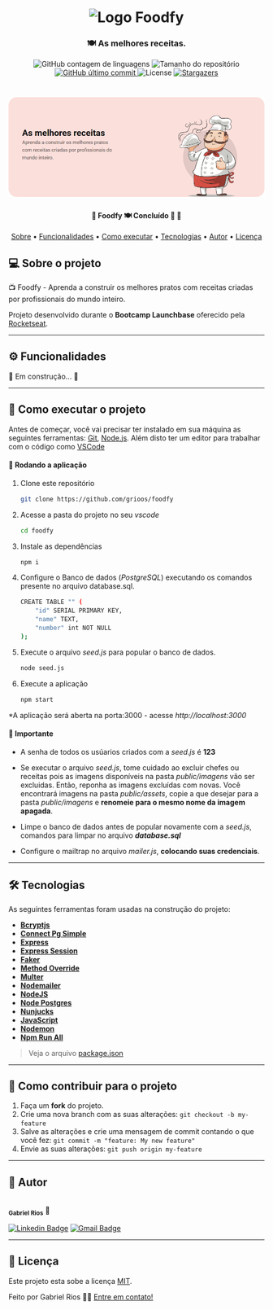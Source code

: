 
<h1 align="center" >
    <img alt="Logo Foodfy" src="https://raw.githubusercontent.com/Rocketseat/bootcamp-launchbase-desafios-02/master/layouts/assets/logo.png" />
</h1>

<h3 align="center">
    🍽 As melhores receitas.
</h3>

<p align="center">
  <img alt="GitHub contagem de linguagens" src="https://img.shields.io/github/languages/count/grioos/foodfy?color=%2304D361&style=flat-square">

  <img alt="Tamanho do repositório" src="https://img.shields.io/github/repo-size/grioos/foodfy?style=flat-square">

  <a href="https://github.com/grioos/README-proffy/commits/master">
    <img alt="GitHub último commit" src="https://img.shields.io/github/last-commit/grioos/foodfy?style=flat-square">
  </a>
    
   <img alt="License" src="https://img.shields.io/badge/license-MIT-8622f8?style=flat-square">
   
   <a href="https://github.com/grioos/foodfy/stargazers">
    <img alt="Stargazers" src="https://img.shields.io/github/stars/grioos/foodfy?style=social">
  </a>

</p>

<h1 align="center">
    <img alt="Home Page" src="/.github/screenshots/banner.png" />
</h1>

<h4 align="center"> 
	🚧  Foodfy 🍽 Concluído 🚀 🚧
</h4>

<p align="center">
  <a href="#-sobre-o-projeto">Sobre</a> •
  <a href="#-funcionalidades">Funcionalidades</a> •
  <a href="#-como-executar-o-projeto">Como executar</a> • 
  <a href="#-tecnologias">Tecnologias</a> • 
  <a href="#-autor">Autor</a> • 
  <a href="#user-content--licença">Licença</a>
</p>


## 💻 Sobre o projeto

📺 Foodfy - Aprenda a construir os melhores pratos com receitas criadas por profissionais do mundo inteiro.

Projeto desenvolvido durante o **Bootcamp Launchbase** oferecido pela [Rocketseat](https://rocketseat.com.br/).

---

## ⚙️ Funcionalidades

🚧  Em construção...  🚧

---

## 🚀 Como executar o projeto

Antes de começar, você vai precisar ter instalado em sua máquina as seguintes ferramentas:
[Git](https://git-scm.com), [Node.js](https://nodejs.org/en/). 
Além disto ter um editor para trabalhar com o código como [VSCode](https://code.visualstudio.com/)

#### 🧭 Rodando a aplicação

1. Clone este repositório

	```bash
	git clone https://github.com/grioos/foodfy
	```

2. Acesse a pasta do projeto no seu *vscode*

	```bash
	cd foodfy
	```

3. Instale as dependências

	```bash
	npm i
	```

4. Configure o Banco de dados (*PostgreSQL*) executando os comandos presente no arquivo database.sql.

	```bash
	CREATE TABLE "" (
	    "id" SERIAL PRIMARY KEY,
	    "name" TEXT,
	    "number" int NOT NULL
	);
	```

5. Execute o arquivo *seed.js* para popular o banco de dados.

	```bash
	node seed.js
	```
	

6. Execute a aplicação 

	```bash
	npm start
	```

*A aplicação será aberta na porta:3000 - acesse *http://localhost:3000*



#### 📌 Importante

- A senha de todos os usúarios criados com a *seed.js* é **123**

- Se executar o arquivo *seed.js*, tome cuidado ao excluir chefes ou receitas pois as imagens disponíveis na pasta *public/imagens* vão ser excluidas. Então, reponha as imagens excluídas com novas. Você encontrará imagens na pasta *public/assets*, copie a que desejar para a pasta *public/imagens* e **renomeie para o mesmo nome da imagem apagada**.

- Limpe o banco de dados antes de popular novamente com a *seed.js*, comandos para limpar no arquivo ***database.sql***

- Configure o mailtrap no arquivo *mailer.js*, **colocando suas credenciais**.

---

## 🛠 Tecnologias

As seguintes ferramentas foram usadas na construção do projeto:
-   **[Bcryptjs](https://github.com/kelektiv/node.bcrypt.js/)**
-   **[Connect Pg Simple](https://github.com/voxpelli/node-connect-pg-simple)**
-   **[Express](https://expressjs.com/)**
-   **[Express Session](https://github.com/expressjs/session)**
-   **[Faker](https://www.npmjs.com/package/faker)**
-   **[Method Override](https://www.npmjs.com/package/method-override)**
-   **[Multer](https://www.npmjs.com/package/multer)**
-   **[Nodemailer](https://github.com/nodemailer/nodemailer)**
-   **[NodeJS](https://nodejs.org/en/)**
-   **[Node Postgres](https://github.com/brianc/node-postgres)**
-   **[Nunjucks](https://github.com/mozilla/nunjucks)**
-   **[JavaScript](https://www.javascript.com/)**
-   **[Nodemon](https://www.npmjs.com/package/nodemon)**
-   **[Npm Run All](https://www.npmjs.com/package/npm-run-all)**

> Veja o arquivo  [package.json](https://github.com/grioos/foodfy/blob/master/package.json)

---

## 💪 Como contribuir para o projeto

1. Faça um **fork** do projeto.
2. Crie uma nova branch com as suas alterações: `git checkout -b my-feature`
3. Salve as alterações e crie uma mensagem de commit contando o que você fez: `git commit -m "feature: My new feature"`
4. Envie as suas alterações: `git push origin my-feature`

---

## 🦸 Autor

 <img style="border-radius: 50%;" src="https://avatars2.githubusercontent.com/u/60109015?s=460&u=941726645c23518f8cbcb9fca84ea7becc0508c5&v=4" width="100px;" alt=""/>
 <br />
 <sub><b>Gabriel Rios</b></sub> 🚀
 <br />

[![Linkedin Badge](https://img.shields.io/badge/-grioos-black?style=flat-square&logo=Linkedin&logoColor=white&link=https://www.linkedin.com/in/grioos/)](https://www.linkedin.com/in/grioos/) 
[![Gmail Badge](https://img.shields.io/badge/-gabriel.al.rio@gmail.com-black?style=flat-square&logo=Gmail&logoColor=white&link=mailto:gabriel.al.rio@gmail.com)](mailto:gabriel.al.rio@gmail.com)

---

## 📝 Licença

Este projeto esta sobe a licença [MIT](./LICENSE).

Feito por Gabriel Rios 👋🏻 [Entre em contato!](https://www.linkedin.com/in/grioos/)
